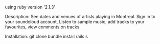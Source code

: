 using ruby version '2.1.3'

Description:
See dates and venues of artists playing in Montreal. 
Sign in to your soundcloud account, Listen to sample music, add tracks to your favourites, view comments on tracks

Installation:
git clone
bundle install
rails s